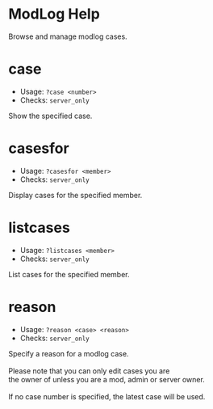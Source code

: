 # ModLog Help

Browse and manage modlog cases.

# case
 - Usage: `?case <number> `
 - Checks: `server_only`

Show the specified case.

# casesfor
 - Usage: `?casesfor <member> `
 - Checks: `server_only`

Display cases for the specified member.

# listcases
 - Usage: `?listcases <member> `
 - Checks: `server_only`

List cases for the specified member.

# reason
 - Usage: `?reason <case> <reason> `
 - Checks: `server_only`

Specify a reason for a modlog case.<br/><br/>Please note that you can only edit cases you are<br/>the owner of unless you are a mod, admin or server owner.<br/><br/>If no case number is specified, the latest case will be used.

